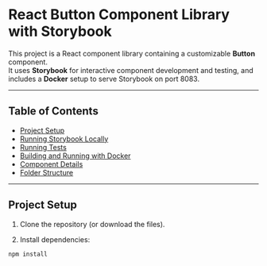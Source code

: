 # React Button Component Library with Storybook

This project is a React component library containing a customizable **Button** component.  
It uses **Storybook** for interactive component development and testing, and includes a **Docker** setup to serve Storybook on port 8083.

---

## Table of Contents

- [Project Setup](#project-setup)  
- [Running Storybook Locally](#running-storybook-locally)  
- [Running Tests](#running-tests)  
- [Building and Running with Docker](#building-and-running-with-docker)  
- [Component Details](#component-details)  
- [Folder Structure](#folder-structure)  

---

## Project Setup

1. Clone the repository (or download the files).

2. Install dependencies:

```bash
npm install